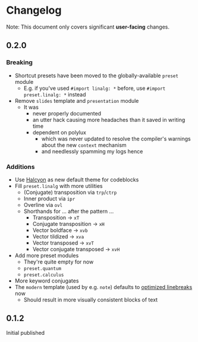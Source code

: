 # Changelog

Note:
This document
only covers significant **user-facing** changes.

## 0.2.0

### Breaking

- Shortcut presets have been moved
  to the globally-available `preset` module
  - E.g. if you've used `#import linalg: *` before,
    use `#import preset.linalg: *` instead
- Remove `slides` template and `presentation` module
  - It was
    - never properly documented
    - an utter hack causing more headaches than it saved in writing time
    - dependent on polylux
      - which was never updated to resolve the compiler's warnings
        about the new `context` mechanism
      - and needlessly spamming my logs hence

### Additions

- Use [Halcyon](https://github.com/bchiang7/Halcyon)
  as new default theme for codeblocks
- Fill `preset.linalg` with more utilities
  - (Conjugate) transposition via `trp`/`ctrp`
  - Inner product via `ipr`
  - Overline via `ovl`
  - Shorthands for ... after the pattern ...
    - Transposition → `xT`
    - Conjugate transposition → `xH`
    - Vector boldface → `xvb`
    - Vector tildized → `xva`
    - Vector transposed → `xvT`
    - Vector conjugate transposed → `xvH`
- Add more preset modules
  - They're quite empty for now
  - `preset.quantum`
  - `preset.calculus`
- More keyword conjugates
- The `modern` template (used by e.g. `note`)
  defaults to [optimized linebreaks](https://typst.app/docs/reference/model/par/#parameters-linebreaks)
  now
  - Should result in more visually consistent blocks of text

## 0.1.2

Initial published
